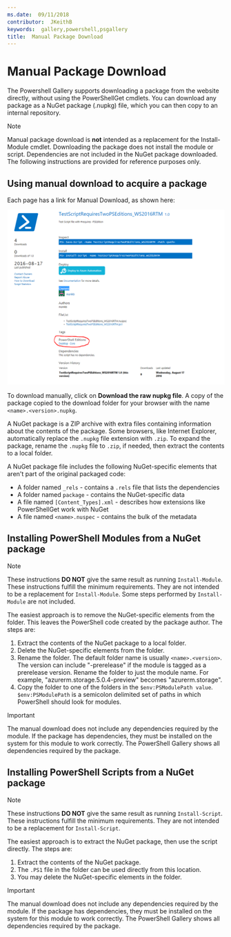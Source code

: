 ```yaml
---
ms.date:  09/11/2018
contributor:  JKeithB
keywords:  gallery,powershell,psgallery
title:  Manual Package Download
---
```

# Manual Package Download

The Powershell Gallery supports downloading a package from the website directly, without using the
PowerShellGet cmdlets. You can download any package as a NuGet package (.nupkg) file, which you can
then copy to an internal repository.

> [!NOTE]
> Manual package download is **not** intended as a replacement for the Install-Module cmdlet.
> Downloading the package does not install the module or script. Dependencies are not included in
> the NuGet package downloaded. The following instructions are provided for reference purposes
> only.

## Using manual download to acquire a package

Each page has a link for Manual Download, as shown here:

![Manual Download](../../Images/packagedisplaypagewithpseditions.png)

To download manually, click on **Download the raw nupkg file**. A copy of the package copied to the
download folder for your browser with the name `<name>.<version>.nupkg`.

A NuGet package is a ZIP archive with extra files containing information about the contents of the
package. Some browsers, like Internet Explorer, automatically replace the `.nupkg` file extension
with `.zip`. To expand the package, rename the `.nupkg` file to `.zip`, if needed, then extract the
contents to a local folder.

A NuGet package file includes the following NuGet-specific elements that aren't part of the
original packaged code:

- A folder named `_rels` - contains a `.rels` file that lists the dependencies
- A folder named `package` - contains the NuGet-specific data
- A file named `[Content_Types].xml` - describes how extensions like PowerShellGet work with NuGet
- A file named `<name>.nuspec` - contains the bulk of the metadata

## Installing PowerShell Modules from a NuGet package

> [!NOTE]
> These instructions **DO NOT** give the same result as running `Install-Module`. These
> instructions fulfill the minimum requirements. They are not intended to be a replacement for
> `Install-Module`. Some steps performed by `Install-Module` are not included.

The easiest approach is to remove the NuGet-specific elements from the folder. This leaves the
PowerShell code created by the package author. The steps are:

1. Extract the contents of the NuGet package to a local folder.
2. Delete the NuGet-specific elements from the folder.
3. Rename the folder. The default folder name is usually `<name>.<version>`. The version can
   include "-prerelease" if the module is tagged as a prerelease version. Rename the folder to just
   the module name. For example, "azurerm.storage.5.0.4-preview" becomes "azurerm.storage".
4. Copy the folder to one of the folders in the `$env:PSModulePath value`. `$env:PSModulePath` is a semicolon delimited set of paths in which PowerShell should look for modules.

> [!IMPORTANT]
> The manual download does not include any dependencies required by the module. If the package has
> dependencies, they must be installed on the system for this module to work correctly. The
> PowerShell Gallery shows all dependencies required by the package.

## Installing PowerShell Scripts from a NuGet package

> [!NOTE]
> These instructions **DO NOT** give the same result as running `Install-Script`. These
> instructions fulfill the minimum requirements. They are not intended to be a replacement for
> `Install-Script`.

The easiest approach is to extract the NuGet package, then use the script directly. The steps are:

1. Extract the contents of the NuGet package.
2. The `.PS1` file in the folder can be used directly from this location.
3. You may delete the NuGet-specific elements in the folder.

> [!IMPORTANT]
> The manual download does not include any dependencies required by the module. If the package has
> dependencies, they must be installed on the system for this module to work correctly. The
> PowerShell Gallery shows all dependencies required by the package.
